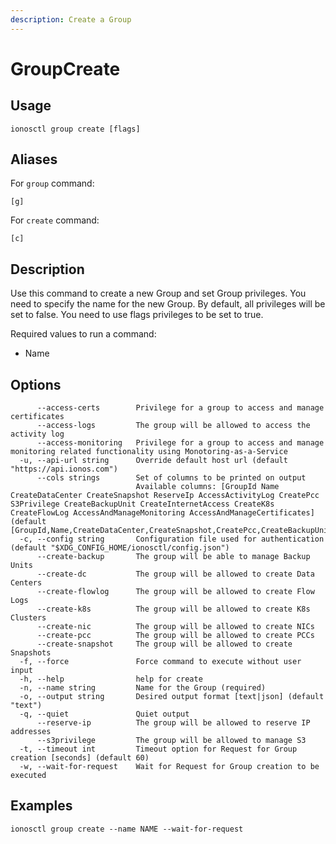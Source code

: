```yaml
---
description: Create a Group
---
```


# GroupCreate

## Usage

```text
ionosctl group create [flags]
```

## Aliases

For `group` command:

```text
[g]
```

For `create` command:

```text
[c]
```

## Description

Use this command to create a new Group and set Group privileges. You need to specify the name for the new Group. By default, all privileges will be set to false. You need to use flags privileges to be set to true.

Required values to run a command:

* Name

## Options

```text
      --access-certs        Privilege for a group to access and manage certificates
      --access-logs         The group will be allowed to access the activity log
      --access-monitoring   Privilege for a group to access and manage monitoring related functionality using Monotoring-as-a-Service
  -u, --api-url string      Override default host url (default "https://api.ionos.com")
      --cols strings        Set of columns to be printed on output 
                            Available columns: [GroupId Name CreateDataCenter CreateSnapshot ReserveIp AccessActivityLog CreatePcc S3Privilege CreateBackupUnit CreateInternetAccess CreateK8s CreateFlowLog AccessAndManageMonitoring AccessAndManageCertificates] (default [GroupId,Name,CreateDataCenter,CreateSnapshot,CreatePcc,CreateBackupUnit,CreateInternetAccess,CreateK8s,ReserveIp])
  -c, --config string       Configuration file used for authentication (default "$XDG_CONFIG_HOME/ionosctl/config.json")
      --create-backup       The group will be able to manage Backup Units
      --create-dc           The group will be allowed to create Data Centers
      --create-flowlog      The group will be allowed to create Flow Logs
      --create-k8s          The group will be allowed to create K8s Clusters
      --create-nic          The group will be allowed to create NICs
      --create-pcc          The group will be allowed to create PCCs
      --create-snapshot     The group will be allowed to create Snapshots
  -f, --force               Force command to execute without user input
  -h, --help                help for create
  -n, --name string         Name for the Group (required)
  -o, --output string       Desired output format [text|json] (default "text")
  -q, --quiet               Quiet output
      --reserve-ip          The group will be allowed to reserve IP addresses
      --s3privilege         The group will be allowed to manage S3
  -t, --timeout int         Timeout option for Request for Group creation [seconds] (default 60)
  -w, --wait-for-request    Wait for Request for Group creation to be executed
```

## Examples

```text
ionosctl group create --name NAME --wait-for-request
```


